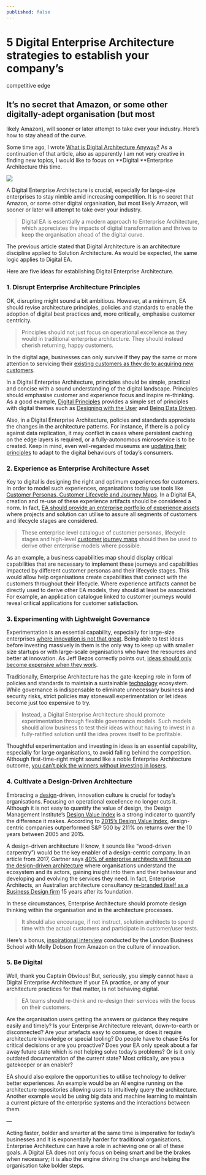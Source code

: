 ```yaml
---
published: false
---
```

# 5 Digital Enterprise Architecture strategies to establish your company’s
competitive edge

## It’s no secret that Amazon, or some other digitally-adept organisation (but most
likely Amazon), will sooner or later attempt to take over your industry. Here’s
how to stay ahead of the curve.

Some time ago, I wrote [What is Digital Architecture
Anyway?](https://hackernoon.com/what-is-digital-architecture-anyway-47482189e3fc)
As a continuation of that article, also as apparently I am not very creative in
finding new topics, I would like to focus on **Digital **Enterprise Architecture
this time.

![](https://cdn-images-1.medium.com/max/800/1*wRaNDbgT7X2Bf5e-JCp5Iw.jpeg)

A Digital Enterprise Architecture is crucial, especially for large-size
enterprises to stay nimble amid increasing competition. It is no secret that
Amazon, or some other digital organisation, but most likely Amazon, will sooner
or later will attempt to take over your industry.

> Digital EA is essentially a modern approach to Enterprise Architecture, which
> appreciates the impacts of digital transformation and thrives to keep the
organisation ahead of the digital curve.

The previous article stated that Digital Architecture is an architecture
discipline applied to Solution Architecture. As would be expected, the same
logic applies to Digital EA.

Here are five ideas for establishing Digital Enterprise Architecture.

### 1. Disrupt Enterprise Architecture Principles

OK, disrupting might sound a bit ambitious. However, at a minimum, EA should
revise architecture principles, policies and standards to enable the adoption of
digital best practices and, more critically, emphasise customer centricity.

> Principles should not just focus on operational excellence as they would in
> traditional enterprise architecture. They should instead cherish returning,
happy customers.

In the digital age, businesses can only survive if they pay the same or more
attention to servicing their [existing customers as they do to acquiring new
customers](http://digitalmarketingmagazine.co.uk/customer-experience/return-on-experience-is-the-new-roi/3315).

In a Digital Enterprise Architecture, principles should be simple, practical and
concise with a sound understanding of the digital landscape. Principles should
emphasise customer and experience focus and inspire re-thinking. As a good
example, [Digital Principles](https://digitalprinciples.org/) provides a simple
set of principles with digital themes such as [Designing with the
User](https://digitalprinciples.org/principle/design-with-the-user/) and [Being
Data Driven](https://digitalprinciples.org/principle/be-data-driven/).

Also, in a Digital Enterprise Architecture, policies and standards appreciate
the changes in the architecture patterns. For instance, if there is a policy
against data replication, it may conflict in cases where persistent caching on
the edge layers is required, or a fully-autonomous microservice is to be
created. Keep in mind, even well-regarded museums are [updating their
principles](https://www.youtube.com/watch?v=Qx_r-dP22Ps) to adapt to the digital
behaviours of today’s consumers.

### 2. Experience as Enterprise Architecture Asset

Key to digital is designing the right and optimum experiences for customers. In
order to model such experiences, organisations today use tools like [Customer
Personas, Customer Lifecycle and Journey
Maps](http://beyondthearc.com/blog/2014/customer-experience/improve-customer-experience-with-personas-and-journey-maps#sthash.ynuBiWXk.dpbs).
In a Digital EA, creation and re-use of these experience artifacts should be
considered a norm. In fact, [EA should provide an enterprise portfolio of
experience
assets](https://searchcio.techtarget.com/tip/Why-EA-should-take-the-lead-on-improving-customer-experience)
where projects and solution can utilise to assure all segments of customers and
lifecycle stages are considered.

> These enterprise level catalogue of customer personas, lifecycle stages and
> high-level [customer journey
maps](https://www.orbussoftware.com/blog/customer-journey-maps-in-the-ea-space/)
should then be used to derive other enterprise models where possible.

As an example, a business capabilities map should display critical capabilities
that are necessary to implement these journeys and capabilities impacted by
different customer personas and their lifecycle stages. This would allow help
organisations create capabilities that connect with the customers throughout
their lifecycle. Where experience artifacts cannot be directly used to derive
other EA models, they should at least be associated. For example, an application
catalogue linked to customer journeys would reveal critical applications for
customer satisfaction.

### 3. Experimenting with Lightweight Governance

Experimentation is an essential capability, especially for large-size
enterprises [where innovation is not that
great](https://www.forbes.com/sites/georgedeeb/2014/01/08/the-five-reasons-big-companies-struggle-with-innovation/#4bd926b62958).
Being able to test ideas before investing massively in them is the only way to
keep up with smaller size startups or with large-scale organisations who have
the resources and better at innovation. As Jeff Bezos correctly points out,
[ideas should only become expensive when they
work](https://www.cnbc.com/video/2018/09/19/amazons-bezos-says-you-cant-invent-without-experimenting.html).

Traditionally, Enterprise Architecture has the gate-keeping role in form of
policies and standards to maintain a sustainable
[technology](https://hackernoon.com/tagged/technology) ecosystem. While
governance is indispensable to eliminate unnecessary business and security
risks, strict policies may stonewall experimentation or let ideas become just
too expensive to try.

> Instead, a Digital Enterprise Architecture should promote experimentation
> through flexible governance models. Such models should allow business to test
their ideas without having to invest in a fully-ratified solution until the idea
proves itself to be profitable.

Thoughtful experimentation and investing in ideas is an essential capability,
especially for large organisations, to avoid falling behind the competition.
Although first-time-right might sound like a noble Enterprise Architecture
outcome, [you can’t pick the winners without investing in
losers](https://thinkgrowth.org/why-cant-nestle-produce-another-nespresso-e2aeb3a5e086).

### 4. Cultivate a Design-Driven Architecture

Embracing a [design](https://hackernoon.com/tagged/design)-driven, innovation
culture is crucial for today’s organisations. Focusing on operational excellence
no longer cuts it. Although it is not easy to quantify the value of design, the
Design Management Institute’s [Design Value
Index](https://www.dmi.org/page/DesignValue) is a strong indicator to quantify
the difference it makes. According to [2015’s Design Value
Index](https://www.dmi.org/page/2015DVIandOTW), design-centric companies
outperformed S&P 500 by 211% on returns over the 10 years between 2005 and 2015.

A design-driven architecture (I know, it sounds like “wood-driven carpentry”)
would be the key enabler of a design-centric company. In an article from 2017,
Gartner says [40% of enterprise architects will focus on the design-driven
architecture](https://www.gartner.com/smarterwithgartner/the-evolution-of-enterprise-architecture/)
where organisations understand the ecosystem and its actors, gaining insight
into them and their behaviour and developing and evolving the services they
need. In fact, Enterprise Architects, an Australian architecture consultancy
[re-branded itself as a Business Design
firm](http://www.fromhereon.com/about-us/#our-journey) 15 years after its
foundation.

In these circumstances, Enterprise Architecture should promote design thinking
within the organisation and in the architecture processes.

> It should also encourage, if not instruct, solution architects to spend time
> with the actual customers and participate in customer/user tests.

Here’s a bonus, [inspirational
interview](https://www.youtube.com/watch?v=GNjmCewxyo0) conducted by the London
Business School with Molly Dobson from Amazon on the culture of innovation.

### 5. Be Digital

Well, thank you Captain Obvious! But, seriously, you simply cannot have a
Digital Enterprise Architecture if your EA practice, or any of your architecture
practices for that matter, is not behaving digital.

> EA teams should re-think and re-design their services with the focus on their
> customers.

Are the organisation users getting the answers or guidance they require easily
and timely? Is your Enterprise Architecture relevant, down-to-earth or
disconnected? Are your artefacts easy to consume, or does it require
architecture knowledge or special tooling? Do people have to chase EAs for
critical decisions or are you proactive? Does your EA only speak about a far
away future state which is not helping solve today’s problems? Or is it only
outdated documentation of the current state? Most critically, are you a
gatekeeper or an enabler?

EA should also explore the opportunities to utilise technology to deliver better
experiences. An example would be an AI engine running on the architecture
repositories allowing users to intuitively query the architecture. Another
example would be using big data and machine learning to maintain a current
picture of the enterprise systems and the interactions between them.

—

Acting faster, bolder and smarter at the same time is imperative for today’s
businesses and it is exponentially harder for traditional organisations.
Enterprise Architecture can have a role in achieving one or all of these goals.
A Digital EA does not only focus on being smart and be the brakes when
necessary; it is also the engine driving the change and helping the organisation
take bolder steps.
